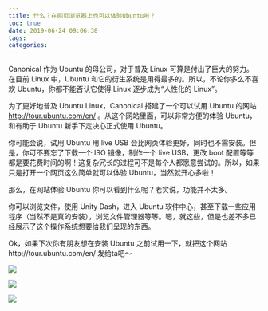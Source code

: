```yaml
---
title: 什么？在网页浏览器上也可以体验Ubuntu啦？
toc: true
date: 2019-06-24 09:06:38
tags:
categories:
---
```



Canonical 作为 Ubuntu 的母公司，对于普及 Linux 可算是付出了巨大的努力。在目前 Linux 中，Ubuntu 和它的衍生系统是用得最多的。所以，不论你多么不喜欢  Ubuntu，你都不能否认它使得 Linux 逐步成为“人性化的 Linux”。

为了更好地普及 Ubuntu Linux，Canonical 搭建了一个可以试用 Ubuntu 的网站 http://tour.ubuntu.com/en/ 。从这个网站里面，可以非常方便的体验 Ubuntu，和有助于 Ubuntu 新手下定决心正式使用 Ubuntu。

你可能会说，试用 Ubuntu 用 live USB 会比网页体验更好，同时也不需安装。但是，你可不要忘了下载一个 ISO 镜像，制作一个 live USB，更改 boot 配置等等都是要花费时间的啊！这复杂冗长的过程可不是每个人都愿意尝试的。所以，如果只是打开一个网页这么简单就可以体验 Ubuntu，当然就开心多啦！

那么，在网站体验 Ubuntu 你可以看到什么呢？老实说，功能并不太多。

你可以浏览文件，使用 Unity Dash，进入 Ubuntu 软件中心，甚至下载一些应用程序（当然不是真的安装），浏览文件管理器等等。嗯，就这些，但是也差不多已经展示了这个操作系统想要给我们呈现的东西。

Ok，如果下次你有朋友想在安装 Ubuntu 之前试用一下，就把这个网站http://tour.ubuntu.com/en/  发给ta吧～

![](https://www.ubuntukylin.com/upload/201608/1470186070587464.png)

![](https://www.ubuntukylin.com/upload/201608/1470186275498591.png)

![](https://www.ubuntukylin.com/upload/201608/1470186070776406.png)




